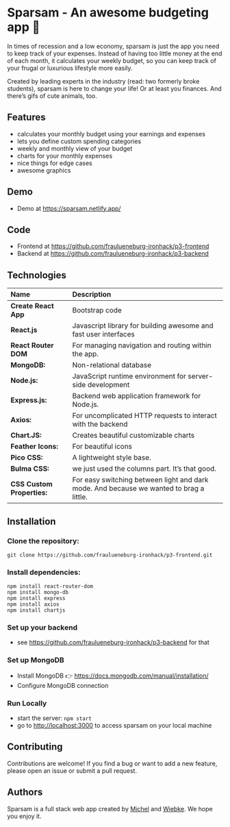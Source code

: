 # Sparsam - An awesome budgeting app 🐽
In times of recession and a low economy, sparsam is just the app you need to keep track of your expenses. Instead of having too little money at the end of each month, it calculates your weekly budget, so you can keep track of your frugal or luxurious lifestyle more easily.

Created by leading experts in the industry (read: two formerly broke students), sparsam is here to change your life! Or at least you finances. And there’s gifs of cute animals, too.

## Features
- calculates your monthly budget using your earnings and expenses
- lets you define custom spending categories
- weekly and monthly view of your budget
- charts for your monthly expenses
- nice things for edge cases
- awesome graphics

## Demo
- Demo at https://sparsam.netlify.app/

## Code
- Frontend at https://github.com/fraulueneburg-ironhack/p3-frontend
- Backend at https://github.com/fraulueneburg-ironhack/p3-backend

## Technologies

| Name | Description |
|:--|:--|
| **Create React App** | Bootstrap code |
| **React.js** | Javascript library for building awesome and fast user interfaces |
| **React Router DOM** | For managing navigation and routing within the app. |
| **MongoDB:** | Non-relational database |
| **Node.js:** | JavaScript runtime environment for server-side development |
| **Express.js:** | Backend web application framework for Node.js. |
| **Axios:** | For uncomplicated HTTP requests to interact with the backend |
| **Chart.JS:** | Creates beautiful customizable charts |
| **Feather Icons:** | For beautiful icons |
| **Pico CSS:** | A lightweight style base. |
| **Bulma CSS:** | we just used the columns part. It’s that good. |
| **CSS Custom Properties:** | For easy switching between light and dark mode. And because we wanted to brag a little. |

## Installation
### Clone the repository:
```
git clone https://github.com/fraulueneburg-ironhack/p3-frontend.git
```

### Install dependencies:
```
npm install react-router-dom
npm install mongo-db
npm install express
npm install axios
npm install chartjs
```

### Set up your backend
- see https://github.com/fraulueneburg-ironhack/p3-backend for that

### Set up MongoDB
- Install MongoDB 👉 https://docs.mongodb.com/manual/installation/
- Configure MongoDB connection

### Run Locally
- start the server: `npm start`
- go to [http://localhost:3000](http://localhost:3000) to access sparsam on your local machine

## Contributing
Contributions are welcome! If you find a bug or want to add a new feature, please open an issue or submit a pull request.

## Authors
Sparsam is a full stack web app created by [Michel](https://github.com/michelsaber) and [Wiebke](https://github.com/fraulueneburg-ironhack). We hope you enjoy it.